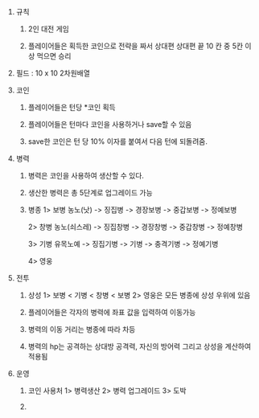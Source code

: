1. 규칙
    1) 2인 대전 게임

    2) 플레이어들은 획득한 코인으로 전략을 짜서 상대편 상대편 끝 10 칸 중 5칸 이상 먹으면 승리

2. 필드 : 10 x 10 2차원배열

3. 코인 
    1) 플레이어들은 턴당 *코인 획득

    2) 플레이어들은 턴마다 코인을 사용하거나 save할 수 있음

    3) save한 코인은 턴 당 10% 이자를 붙여서 다음 턴에 되돌려줌.

4. 병력
    1) 병력은 코인을 사용하여 생산할 수 있다. 

    2) 생산한 병력은 총 5단계로 업그레이드 가능

    3) 병종
        1> 보병
            농노(낫) -> 징집병 -> 경장보병 -> 중갑보병 -> 정예보병

        2> 창병
            농노(쇠스레) -> 징집창병 -> 경장창병 -> 중갑창병 -> 정예창병 
        
        3> 기병
            유목노예 -> 징집기병 -> 기병 -> 충격기병 -> 정예기병

        4> 영웅

5. 전투
    1) 상성
        1> 보병 < 기병 < 창병 < 보병
        2> 영웅은 모든 병종에 상성 우위에 있음
    
    2) 플레이어들은 각자의 병력에 좌표 값을 입력하여 이동가능

    3) 병력의 이동 거리는 병종에 따라 차등

    4) 병력의 hp는 공격하는 상대방 공격력, 자신의 방어력 그리고 상성을 계산하여 적용됨

6. 운영
    1) 코인 사용처
        1> 병력생산
        2> 병력 업그레이드
        3> 도박
    
    2) 